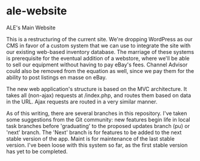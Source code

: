 # ale-website
ALE's Main Website

This is a restructuring of the current site. We're dropping WordPress as our CMS in favor of a custom system that we can use to integrate the site with our existing web-based inventory database. The marriage of these systems is prerequisite for the eventual addition of a webstore, where we'll be able to sell our equipment without having to pay eBay's fees. Channel Advisor could also be removed from the equation as well, since we pay them for the ability to post listings en masse on eBay.

The new web application's structure is based on the MVC architecture. It takes all (non-ajax) requests at /index.php, and routes them based on data in the URL. Ajax requests are routed in a very similar manner.


As of this writing, there are several branches in this repository. I've taken some suggestions from the Git community: new features begin life in local task branches before 'graduating' to the proposed updates branch (pu) or 'next' branch. The 'Next' branch is for features to be added to the next stable version of the app. Maint is for maintenance of the last stable version. I've been loose with this system so far, as the first stable version has yet to be completed.
